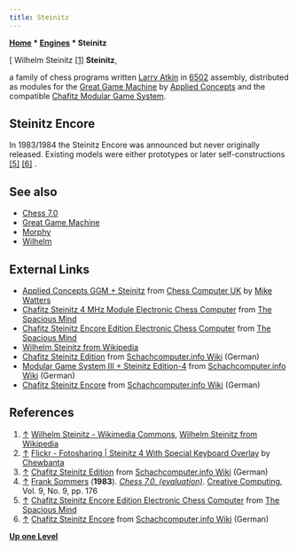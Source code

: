 ```yaml
---
title: Steinitz
---
```

**[Home](Home "Home") \* [Engines](Engines "Engines") \* Steinitz**



[ Wilhelm Steinitz <a id="cite-note-1" href="#cite-ref-1">[1]</a>
**Steinitz**,  

a family of chess programs written [Larry Atkin](Larry_Atkin "Larry Atkin") in [6502](6502 "6502") assembly, distributed as modules for the [Great Game Machine](Great_Game_Machine "Great Game Machine") by [Applied Concepts](Applied_Concepts "Applied Concepts") and the compatible [Chafitz Modular Game System](Chafitz_Modular_Game_System "Chafitz Modular Game System"). 




## Steinitz Encore


In 1983/1984 the Steinitz Encore was announced but never originally released. Existing models were either prototypes or later self-constructions <a id="cite-note-5" href="#cite-ref-5">[5]</a> <a id="cite-note-6" href="#cite-ref-6">[6]</a> .



## See also


* [Chess 7.0](Chess_7.0 "Chess 7.0")
* [Great Game Machine](Great_Game_Machine "Great Game Machine")
* [Morphy](Morphy "Morphy")
* [Wilhelm](Wilhelm "Wilhelm")


## External Links


* [Applied Concepts GGM + Steinitz](http://www.chesscomputeruk.com/html/applied_concepts_ggm___steinit.html) from [Chess Computer UK](http://www.chesscomputeruk.com/index.html) by [Mike Watters](Mike_Watters "Mike Watters")
* [Chafitz Steinitz 4 MHz Module Electronic Chess Computer](http://www.spacious-mind.com/html/steinitz_4_mhz_module.html) from [The Spacious Mind](The_Spacious_Mind "The Spacious Mind")
* [Chafitz Steinitz Encore Edition Electronic Chess Computer](http://www.spacious-mind.com/html/steinitz_encore.html) from [The Spacious Mind](The_Spacious_Mind "The Spacious Mind")
* [Wilhelm Steinitz from Wikipedia](https://en.wikipedia.org/wiki/Wilhelm_Steinitz)
* [Chafitz Steinitz Edition](http://www.schach-computer.info/wiki/index.php/Chafitz_Steinitz_Edition) from [Schachcomputer.info Wiki](http://www.schach-computer.info/wiki/index.php/Hauptseite_En) (German)
* [Modular Game System III + Steinitz Edition-4](http://www.schach-computer.info/wiki/index.php/Modular_Game_System_III_%2B_Steinitz_Edition-4) from [Schachcomputer.info Wiki](http://www.schach-computer.info/wiki/index.php/Hauptseite_En) (German)
* [Chafitz Steinitz Encore](http://www.schach-computer.info/wiki/index.php/Chafitz_Steinitz_Encore) from [Schachcomputer.info Wiki](http://www.schach-computer.info/wiki/index.php/Hauptseite_En) (German)


## References


1. <a id="cite-ref-1" href="#cite-note-1">↑</a> [Wilhelm Steinitz - Wikimedia Commons](https://commons.wikimedia.org/wiki/Wilhelm_Steinitz), [Wilhelm Steinitz from Wikipedia](https://en.wikipedia.org/wiki/Wilhelm_Steinitz)
2. <a id="cite-ref-2" href="#cite-note-2">↑</a> [Flickr - Fotosharing | Steinitz 4 With Special Keyboard Overlay](http://www.flickr.com/photos/10261668@N05/858210787/in/set-72157600923816639/) by [Chewbanta](Steve_Blincoe "Steve Blincoe")
3. <a id="cite-ref-3" href="#cite-note-3">↑</a> [Chafitz Steinitz Edition](http://www.schach-computer.info/wiki/index.php/Chafitz_Steinitz_Edition) from [Schachcomputer.info Wiki](http://www.schach-computer.info/wiki/index.php/Hauptseite_En) (German)
4. <a id="cite-ref-4" href="#cite-note-4">↑</a> [Frank Sommers](http://www.atarimagazines.com/creative/index/index.php?author=Frank+Sommers) (**1983**). *[Chess 7.0. (evaluation)](http://www.atarimagazines.com/creative/v9n9/176_Chess_70.php)*. [Creative Computing](Creative_Computing "Creative Computing"), Vol. 9, No. 9, pp. 176
5. <a id="cite-ref-5" href="#cite-note-5">↑</a> [Chafitz Steinitz Encore Edition Electronic Chess Computer](http://www.spacious-mind.com/html/steinitz_encore.html) from [The Spacious Mind](The_Spacious_Mind "The Spacious Mind")
6. <a id="cite-ref-6" href="#cite-note-6">↑</a> [Chafitz Steinitz Encore](http://www.schach-computer.info/wiki/index.php/Chafitz_Steinitz_Encore) from [Schachcomputer.info Wiki](http://www.schach-computer.info/wiki/index.php/Hauptseite_En) (German)

**[Up one Level](Engines "Engines")**







 
